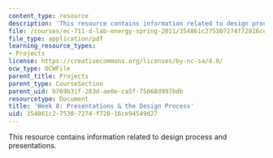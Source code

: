 ```yaml
---
content_type: resource
description: 'This resource contains information related to design process and presentations. '
file: /courses/ec-711-d-lab-energy-spring-2011/354861c275307274f72816ce94549d27_MITEC_711S11_lec8.pdf
file_type: application/pdf
learning_resource_types:
- Projects
license: https://creativecommons.org/licenses/by-nc-sa/4.0/
ocw_type: OCWFile
parent_title: Projects
parent_type: CourseSection
parent_uid: b769b31f-283d-ae0e-ca5f-75068d997bdb
resourcetype: Document
title: 'Week 8: Presentations & the Design Process'
uid: 354861c2-7530-7274-f728-16ce94549d27
---
```

This resource contains information related to design process and presentations. 
